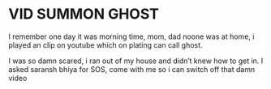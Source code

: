 # VID SUMMON GHOST
I remember one day it was morning time, mom, dad noone was at home, i played an clip on youtube which on plating can call ghost.

I was so damn scared, i ran out of my house and didn’t knew how to get in. I asked saransh bhiya for SOS, come with me so i can switch off that damn video